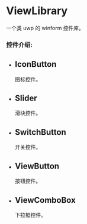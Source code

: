 # ViewLibrary
一个类 uwp 的 winform 控件库。
### 控件介绍:
- ## IconButton
   图标控件。
- ## Slider
   滑块控件。
- ## SwitchButton
   开关控件。
- ## ViewButton
   按钮控件。
- ## ViewComboBox
   下拉框控件。
